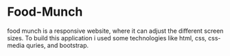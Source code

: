 # Food-Munch
food munch is a responsive website, where it can adjust the different screen sizes. To build this application i used some technologies like html, css, css-media quries, and bootstrap.
